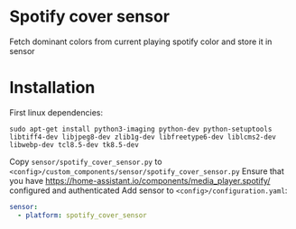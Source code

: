 # Spotify cover sensor
Fetch dominant colors from current playing spotify color and store it in sensor

# Installation

First linux dependencies:

```
sudo apt-get install python3-imaging python-dev python-setuptools libtiff4-dev libjpeg8-dev zlib1g-dev libfreetype6-dev liblcms2-dev libwebp-dev tcl8.5-dev tk8.5-dev
```

Copy `sensor/spotify_cover_sensor.py` to `<config>/custom_components/sensor/spotify_cover_sensor.py`
Ensure that you have https://home-assistant.io/components/media_player.spotify/ configured and authenticated
Add sensor to `<config>/configuration.yaml`:

```yaml
sensor:
  - platform: spotify_cover_sensor
```